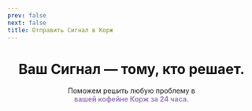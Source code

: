 ```yaml
---
prev: false
next: false
title: Отправить Сигнал в Корж
---
```

<div align="center">

# Ваш Сигнал — тому, кто решает.

<p>
  Поможем решить любую проблему в <br class="mobile-break"> <strong><span style="color: #9B7EBD;">вашей кофейне Корж за 24 часа.</span></strong>
</p>

</div>
<SignalFormKorzh1 />
